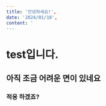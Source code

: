 ```yaml
---
title: '안녕하세요!',
date: '2024/01/18',
content: '
---
```


# test입니다.

## 아직 조금 어려운 면이 있네요

### 적응 하겠죠?
